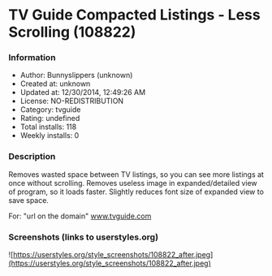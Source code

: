 # TV Guide Compacted Listings - Less Scrolling (108822)

### Information
- Author: Bunnyslippers (unknown)
- Created at: unknown
- Updated at: 12/30/2014, 12:49:26 AM
- License: NO-REDISTRIBUTION
- Category: tvguide
- Rating: undefined
- Total installs: 118
- Weekly installs: 0


### Description
Removes wasted space between TV listings,  so you can see more listings at once without scrolling. Removes useless image in expanded/detailed view of program, so it loads faster. Slightly reduces font size of expanded view to save space.

For: "url on the domain" www.tvguide.com


### Screenshots (links to userstyles.org)
![https://userstyles.org/style_screenshots/108822_after.jpeg](https://userstyles.org/style_screenshots/108822_after.jpeg)


